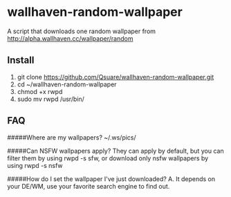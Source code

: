 wallhaven-random-wallpaper
==========================

A script that downloads one random wallpaper from http://alpha.wallhaven.cc/wallpaper/random

Install
-------
1. git clone https://github.com/Qsuare/wallhaven-random-wallpaper.git
2. cd ~/wallhaven-random-wallpaper
3. chmod +x rwpd
4. sudo mv rwpd /usr/bin/

FAQ
---
#####Where are my wallpapers?
~/.ws/pics/

#####Can NSFW wallpapers apply?
They can apply by default, but you can filter them by using rwpd -s sfw, or download only nsfw wallpapers by using rwpd -s nsfw

#####How do I set the wallpaper I've just downloaded?
A. It depends on your DE/WM, use your favorite search engine to find out.


